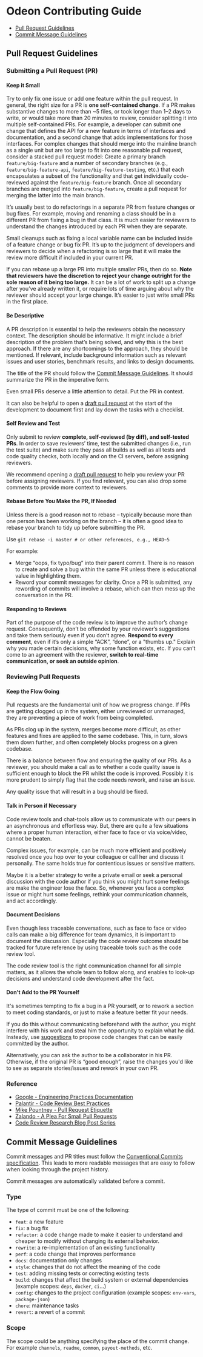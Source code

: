 # Odeon Contributing Guide

- [Pull Request Guidelines](#pull-request-guidelines)
- [Commit Message Guidelines](#commit-message-guidelines)

## Pull Request Guidelines

### Submitting a Pull Request (PR)

#### Keep it Small

Try to only fix one issue or add one feature within the pull request. In general, the right size for a PR is **one self-contained change**. If a PR makes substantive changes to more than ~5 files, or took longer than 1–2 days to write, or would take more than 20 minutes to review, consider splitting it into multiple self-contained PRs. For example, a developer can submit one change that defines the API for a new feature in terms of interfaces and documentation, and a second change that adds implementations for those interfaces. For complex changes that should merge into the mainline branch as a single unit but are too large to fit into one reasonable pull request, consider a stacked pull request model: Create a primary branch `feature/big-feature` and a number of secondary branches (e.g., `feature/big-feature-api`, `feature/big-feature-testing`, etc.) that each encapsulates a subset of the functionality and that get individually code-reviewed against the `feature/big-feature` branch. Once all secondary branches are merged into `feature/big-feature`, create a pull request for merging the latter into the main branch.

It’s usually best to do refactorings in a separate PR from feature changes or bug fixes. For example, moving and renaming a class should be in a different PR from fixing a bug in that class. It is much easier for reviewers to understand the changes introduced by each PR when they are separate.

Small cleanups such as fixing a local variable name can be included inside of a feature change or bug fix PR. It’s up to the judgment of developers and reviewers to decide when a refactoring is so large that it will make the review more difficult if included in your current PR.

If you can rebase up a large PR into multiple smaller PRs, then do so. **Note that reviewers have the discretion to reject your change outright for the sole reason of it being too large.** It can be a lot of work to split up a change after you’ve already written it, or require lots of time arguing about why the reviewer should accept your large change. It’s easier to just write small PRs in the first place.

#### Be Descriptive

A PR description is essential to help the reviewers obtain the necessary context. The description should be informative. It might include a brief description of the problem that’s being solved, and why this is the best approach. If there are any shortcomings to the approach, they should be mentioned. If relevant, include background information such as relevant issues and user stories, benchmark results, and links to design documents.

The title of the PR should follow the [Commit Message Guidelines](#commit-message-guidelines). It should summarize the PR in the imperative form.

Even small PRs deserve a little attention to detail. Put the PR in context.

It can also be helpful to open a [draft pull request](https://help.github.com/en/github/collaborating-with-issues-and-pull-requests/about-pull-requests#draft-pull-requests) at the start of the development to document first and lay down the tasks with a checklist.


#### Self Review and Test

Only submit to review **complete, self-reviewed (by diff), and self-tested PRs**. In order to save reviewers’ time, test the submitted changes (i.e., run the test suite) and make sure they pass all builds as well as all tests and code quality checks, both locally and on the CI servers, before assigning reviewers.

We recommend opening a [draft pull request](https://help.github.com/en/github/collaborating-with-issues-and-pull-requests/about-pull-requests#draft-pull-requests) to help you review your PR before assigning reviewers. If you find relevant, you can also drop some comments to provide more context to reviewers.


#### Rebase Before You Make the PR, If Needed
Unless there is a good reason not to rebase – typically because more than one person has been working on the branch – it is often a good idea to rebase your branch to tidy up before submitting the PR.

Use `git rebase -i master # or other references, e.g., HEAD~5`

For example:

- Merge “oops, fix typo/bug” into their parent commit. There is no reason to create and solve a bug within the same PR unless there is educational value in highlighting them.
- Reword your commit messages for clarity. Once a PR is submitted, any rewording of commits will involve a rebase, which can then mess up the conversation in the PR.


#### Responding to Reviews

Part of the purpose of the code review is to improve the author’s change request. Consequently, don’t be offended by your reviewer’s suggestions and take them seriously even if you don’t agree. **Respond to every comment**, even if it’s only a simple “ACK”, “done”, or a "thumbs up." Explain why you made certain decisions, why some function exists, etc. If you can’t come to an agreement with the reviewer, **switch to real-time communication, or seek an outside opinion**.


### Reviewing Pull Requests

#### Keep the Flow Going

Pull requests are the fundamental unit of how we progress change. If PRs are getting clogged up in the system, either unreviewed or unmanaged, they are preventing a piece of work from being completed.

As PRs clog up in the system, merges become more difficult, as other features and fixes are applied to the same codebase. This, in turn, slows them down further, and often completely blocks progress on a given codebase.

There is a balance between flow and ensuring the quality of our PRs. As a reviewer, you should make a call as to whether a code quality issue is sufficient enough to block the PR whilst the code is improved. Possibly it is more prudent to simply flag that the code needs rework, and raise an issue.

Any quality issue that will result in a bug should be fixed.

#### Talk in Person if Necessary
Code review tools and chat-tools allow us to communicate with our peers in an asynchronous and effortless way. But, there are quite a few situations where a proper human interaction, either face to face or via voice/video, cannot be beaten.

Complex issues, for example, can be much more efficient and positively resolved once you hop over to your colleague or call her and discuss it personally. The same holds true for contentious issues or sensitive matters.

Maybe it is a better strategy to write a private email or seek a personal discussion with the code author if you think you might hurt some feelings are make the engineer lose the face. So, whenever you face a complex issue or might hurt some feelings, rethink your communication channels, and act accordingly.

#### Document Decisions
Even though less traceable conversations, such as face to face or video calls can make a big difference for team dynamics, it is important to document the discussion. Especially the code review outcome should be tracked for future reference by using traceable tools such as the code review tool.

The code review tool is the right communication channel for all simple matters, as it allows the whole team to follow along, and enables to look-up decisions and understand code development after the fact.


#### Don't Add to the PR Yourself

It's sometimes tempting to fix a bug in a PR yourself, or to rework a section to meet coding standards, or just to make a feature better fit your needs.

If you do this without communicating beforehand with the author, you might interfere with his work and steal him the opportunity to explain what he did. Insteady, use [suggestions](https://help.github.com/en/github/collaborating-with-issues-and-pull-requests/commenting-on-a-pull-request#adding-line-comments-to-a-pull-request) to propose code changes that can be easily committed by the author.

Alternatively, you can ask the author to be a collaborator in his PR. Otherwise, if the original PR is “good enough”, raise the changes you'd like to see as separate stories/issues and rework in your own PR.

### Reference

- [Google - Engineering Practices Documentation](https://google.github.io/eng-practices/)
- [Palantir - Code Review Best Practices](https://medium.com/palantir/code-review-best-practices-19e02780015f)
- [Mike Pountney - Pull Request Etiquette](https://gist.github.com/mikepea/863f63d6e37281e329f8)
- [Zalando - A Plea For Small Pull Requests](https://jobs.zalando.com/en/tech/blog/a-plea-for-small-pull-requests)
- [Code Review Research Blog Post Series](https://www.michaelagreiler.com/code-review-blog-post-series/)

## Commit Message Guidelines

Commit messages and PR titles must follow the
[Conventional Commits specification](https://www.conventionalcommits.org/). This leads to more
readable messages that are easy to follow when looking through the project history.

Commit messages are automatically validated before a commit.

### Type

The type of commit must be one of the following:

- `feat`: a new feature
- `fix`: a bug fix
- `refactor`: a code change made to make it easier to understand and cheaper to modify without
  changing its external behavior.
- `rewrite`: a re-implementation of an existing functionality
- `perf`: a code change that improves performance
- `docs`: documentation only changes
- `style`: changes that do not affect the meaning of the code
- `test`: adding missing tests or correcting existing tests
- `build`: changes that affect the build system or external dependencies (example scopes: `deps`, `docker`, `ci`...)
- `config`: changes to the project configuration (example scopes: `env-vars`, `package-json`)
- `chore`: maintenance tasks
- `revert`: a revert of a commit

### Scope

The scope could be anything specifying the place of the commit change. For example `channels`,
`readme`, `common`, `payout-methods`, etc.

